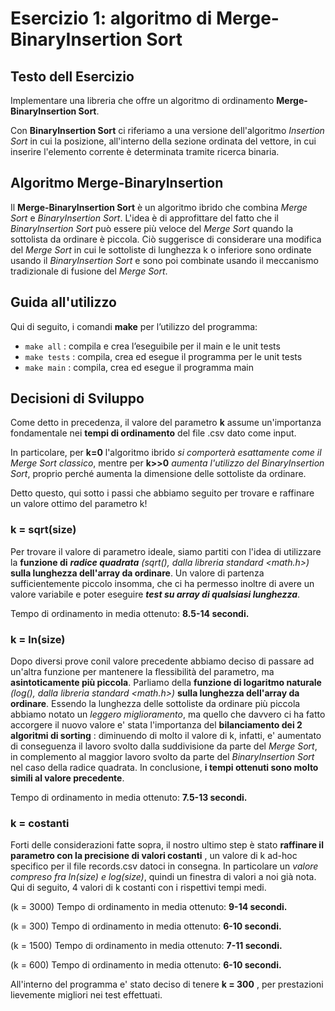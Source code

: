 # **Esercizio 1: algoritmo di**  **Merge-BinaryInsertion Sort**

## **Testo** dell Esercizio

Implementare una libreria che offre un algoritmo di ordinamento **Merge-BinaryInsertion Sort**.

Con **BinaryInsertion Sort** ci riferiamo a una versione dell&#39;algoritmo _Insertion Sort_ in cui la posizione, all&#39;interno della sezione ordinata del vettore, in cui inserire l&#39;elemento corrente è determinata tramite ricerca binaria.

## **Algoritmo** Merge-BinaryInsertion

Il **Merge-BinaryInsertion Sort** è un algoritmo ibrido che combina _Merge Sort_ e _BinaryInsertion Sort_. L&#39;idea è di approfittare del fatto che il _BinaryInsertion Sort_ può essere più veloce del _Merge Sort_ quando la sottolista da ordinare è piccola. Ciò suggerisce di considerare una modifica del _Merge Sort_ in cui le sottoliste di lunghezza k o inferiore sono ordinate usando il _BinaryInsertion Sort_ e sono poi combinate usando il meccanismo tradizionale di fusione del _Merge Sort_.

## **Guida** all'utilizzo
Qui di seguito, i comandi **make** per l’utilizzo del programma:

- ```make all``` : compila e crea l’eseguibile per il main e le unit tests
- ```make tests``` : compila, crea ed esegue il programma per le unit tests
- ```make main``` : compila, crea ed esegue il programma main

## **Decisioni** di Sviluppo

Come detto in precedenza, il valore del parametro **k** assume un&#39;importanza fondamentale nei **tempi di ordinamento** del file .csv dato come input.

In particolare, per **k=0** l&#39;algoritmo ibrido _si comporterà esattamente come il Merge Sort classico_, mentre per **k>>0** _aumenta l&#39;utilizzo del BinaryInsertion Sort_, proprio perché aumenta la dimensione delle sottoliste da ordinare.

Detto questo, qui sotto i passi che abbiamo seguito per trovare e raffinare un valore ottimo del parametro k!

### **k = sqrt(size)**

Per trovare il valore di parametro ideale, siamo partiti con l&#39;idea di utilizzare la **funzione di** _**radice quadrata**_ _(sqrt(), dalla libreria standard <math.h>)_ **sulla lunghezza dell&#39;array da ordinare**. Un valore di partenza sufficientemente piccolo insomma, che ci ha permesso inoltre di avere un valore variabile e poter eseguire _**test su array di qualsiasi lunghezza**_.

Tempo di ordinamento in media ottenuto: **8.5-14 secondi.**

### **k = ln(size)**

Dopo diversi prove conil valore precedente abbiamo deciso di passare ad un&#39;altra funzione per mantenere la flessibilità del parametro, ma **asintoticamente più piccola**. Parliamo della **funzione di logaritmo naturale** _(log(), dalla libreria standard <math.h>)_ **sulla lunghezza dell&#39;array da ordinare**. Essendo la lunghezza delle sottoliste da ordinare più piccola abbiamo notato un _leggero miglioramento_, ma quello che davvero ci ha fatto accorgere il nuovo valore e&#39; stata l&#39;importanza del **bilanciamento dei 2 algoritmi di sorting** : diminuendo di molto il valore di k, infatti, e&#39; aumentato di conseguenza il lavoro svolto dalla suddivisione da parte del _Merge Sort_, in complemento al maggior lavoro svolto da parte del _BinaryInsertion Sort_ nel caso della radice quadrata. In conclusione, **i tempi ottenuti sono molto simili al valore precedente**.

Tempo di ordinamento in media ottenuto: **7.5-13 secondi.**

### **k = costanti**

Forti delle considerazioni fatte sopra, il nostro ultimo step è stato **raffinare il parametro con la precisione di valori costanti** , un valore di k ad-hoc specifico per il file records.csv datoci in consegna. In particolare un _valore compreso fra ln(size) e log(size)_, quindi un finestra di valori a noi già nota. Qui di seguito, 4 valori di k costanti con i rispettivi tempi medi.

(k = 3000) Tempo di ordinamento in media ottenuto: **9-14 secondi.**

(k = 300) Tempo di ordinamento in media ottenuto: **6-10 secondi.**

(k = 1500) Tempo di ordinamento in media ottenuto: **7-11 secondi.**

(k = 600) Tempo di ordinamento in media ottenuto: **6-10 secondi.**

All&#39;interno del programma e&#39; stato deciso di tenere **k = 300** , per prestazioni lievemente migliori nei test effettuati.
